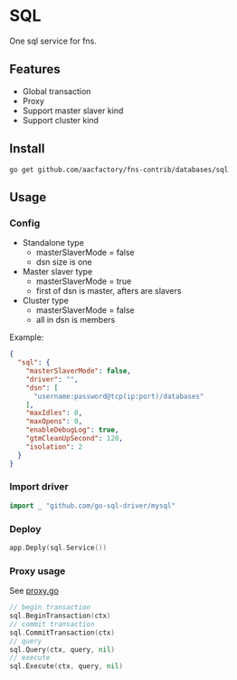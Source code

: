 # SQL

One sql service for fns.

## Features
* Global transaction
* Proxy
* Support master slaver kind
* Support cluster kind
## Install

```shell
go get github.com/aacfactory/fns-contrib/databases/sql
```

## Usage

### Config

* Standalone type
    * masterSlaverMode = false
    * dsn size is one
* Master slaver type
    * masterSlaverMode = true
    * first of dsn is master, afters are slavers
* Cluster type
    * masterSlaverMode = false
    * all in dsn is members

Example:
```json
{
  "sql": {
    "masterSlaverMode": false,
    "driver": "",
    "dsn": [
      "username:password@tcp(ip:port)/databases"
    ],
    "maxIdles": 0,
    "maxOpens": 0,
    "enableDebugLog": true,
    "gtmCleanUpSecond": 120,
    "isolation": 2
  }
}
```

### Import driver
```go
import _ "github.com/go-sql-driver/mysql"
```

### Deploy
```go
app.Deply(sql.Service())
```

### Proxy usage
See [proxy.go](https://github.com/aacfactory/fns-contrib/tree/main/databases/sql/proxy.go)
```go
// begin transaction 
sql.BeginTransaction(ctx)
// commit transaction
sql.CommitTransaction(ctx)
// query
sql.Query(ctx, query, nil)
// execute
sql.Execute(ctx, query, nil)
```


